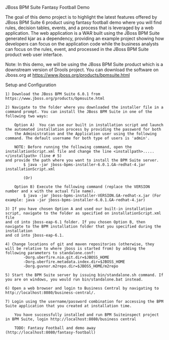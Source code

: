 JBoss BPM Suite Fantasy Football Demo

The goal of this demo project is to highlight the latest features offered by JBoss BPM Suite 6 product using fantasy football demo 
where you will find rules, decision tables, events, and a process that is leveraged by a web application. The web application is a WAR 
built using the JBoss BPM Suite generated kjar as a dependency, providing an example project showing how developers can focus on the 
application code while the business analysts can focus on the rules, event, and processed in the JBoss BPM Suite product web user interface.

Note: In this demo, we will be using the JBoss BPM Suite product which is a downstream version of Drools project. You can download the software on Jboss.org 
at https://www.jboss.org/products/bpmsuite.html   

Setup and Configuration

    1) Download the JBoss BPM Suite 6.0.1 from https://www.jboss.org/products/bpmsuite.html 

    2) Navigate to the folder where you downloaded the installer file in a command prompt. You can install the JBoss BPM Suite in one of the following two ways:

    	Option A)  You can use our built in installation script and launch the automated installation process by providing the password for both 
        the Administration and the Application user using the following command. The default username for both type of users is 'admin'.

    	NOTE: Before running the following command, open the installationScript.xml file and change the line <installpath>.....</installpath> (line # 5) 
	and provide the path where you want to install the BPM Suite server.
    		$ java -jar jboss-bpms-installer-6.0.1.GA-redhat-4.jar installationScript.xml

    		(Or)

    	Option B) Execute the following command (replace the VERSION number and x with the actual file name). 
    		$ java -jar jboss-bpms-installer-VERSION.GA-redhat-x.jar (For example: java -jar jboss-bpms-installer-6.0.1.GA-redhat-4.jar)
 
    3) If you have chosen Option A and used our built-in installation script, navigate to the folder as specified on installationScript.xml file 
	and cd into jboss-eap-6.1 folder. If you chosen Option B, then navigate to the BPM installation folder that you specified during the installation 
	and cd into jboss-eap-6.1.

    4) Change locations of git and maven repositories (otherwise, they will be relative to where jboss is started from) by adding the 
	following parameters to standalone.conf:
			-Dorg.uberfire.nio.git.dir=$JBOSS_HOME 
			-Dorg.uberfire.metadata.index.dir=$JBOSS_HOME 
			-Dorg.guvnor.m2repo.dir=$JBOSS_HOME/m2repo

    5) Start the BPM Suite server by issuing bin/standalone.sh command. If you are on windows, you would run bin/standalone.bat instead.

    6) Open a web browser and login to Business Central by navigating to http://localhost:8080/business-central/. 
	
    7) Login using the username/password combination for accessing the BPM Suite application that you created at installation time. 

    	You have successfully installed and run BPM Suiteinspect project in BPM Suite, login http://localhost:8080/business central

    	TODO: Fantasy Football and demo away (http://localhost:8080/fantasy-football)

